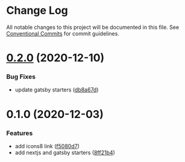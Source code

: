 # Change Log

All notable changes to this project will be documented in this file.
See [Conventional Commits](https://conventionalcommits.org) for commit guidelines.

# [0.2.0](https://github.com/reflexjs/reflexjs/compare/gatsby-starter@0.1.0...gatsby-starter@0.2.0) (2020-12-10)


### Bug Fixes

* update gatsby starters ([db8a67d](https://github.com/reflexjs/reflexjs/commit/db8a67d103cc6a3dfb94991d1e01fe7b46119dd6))





# 0.1.0 (2020-12-03)


### Features

* add icons8 link ([f5080d7](https://github.com/reflexjs/reflex/commit/f5080d7613732646eb29f7a4502e8c7f2dce9600))
* add nextjs and gatsby starters ([8ff21b4](https://github.com/reflexjs/reflex/commit/8ff21b4ed62edcc69b4c9fb4b4884ee5155527b8))
